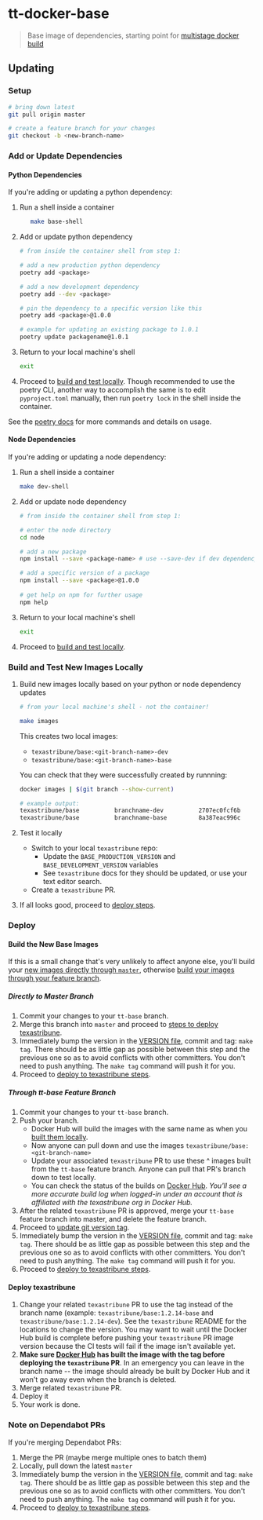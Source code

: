 tt-docker-base
===========

> Base image of dependencies, starting point for [multistage docker build](https://docs.docker.com/develop/develop-images/multistage-build/)

## Updating
### Setup
```sh
# bring down latest
git pull origin master

# create a feature branch for your changes
git checkout -b <new-branch-name>
```
### Add or Update Dependencies
#### Python Dependencies
If you're adding or updating a python dependency:
   1. Run a shell inside a container
      ```sh
         make base-shell
      ```
   1. Add or update python dependency
      ```sh
      # from inside the container shell from step 1:

      # add a new production python dependency
      poetry add <package>

      # add a new development dependency
      poetry add --dev <package>

      # pin the dependency to a specific version like this
      poetry add <package>@1.0.0

      # example for updating an existing package to 1.0.1
      poetry update packagename@1.0.1
      ```
   1. Return to your local machine's shell
      ```sh
      exit
      ```
   1. Proceed to [build and test locally](#build-and-test-new-images-locally).
Though recommended to use the poetry CLI, another way to accomplish the same is to edit `pyproject.toml` manually, then run `poetry lock` in the shell inside the container.

See the [poetry docs](https://poetry.eustace.io/docs/) for more commands and details on usage.

#### Node Dependencies
If you're adding or updating a node dependency:
   1. Run a shell inside a container
      ```sh
      make dev-shell
      ```
   1. Add or update node dependency
      ```sh
      # from inside the container shell from step 1:

      # enter the node directory
      cd node

      # add a new package
      npm install --save <package-name> # use --save-dev if dev dependency

      # add a specific version of a package
      npm install --save <package>@1.0.0
   
      # get help on npm for further usage
      npm help
      ```
   1. Return to your local machine's shell
      ```sh
      exit
      ```
   1. Proceed to [build and test locally](#build-and-test-new-images-locally).
### Build and Test New Images Locally
1. Build new images locally based on your python or node dependency updates
   ```sh
   # from your local machine's shell - not the container!

   make images
   ```
   This creates two local images:
     - `texastribune/base:<git-branch-name>-dev`
     - `texastribune/base:<git-branch-name>-base`  

   You can check that they were successfully created by runnning:
      ```sh
      docker images | $(git branch --show-current)

      # example output:
      texastribune/base          branchname-dev          2707ec0fcf6b        22 minutes ago      2.24GB
      texastribune/base          branchname-base         8a387eac996c        59 minutes ago      1.37GB

      ```

1. Test it locally
   - Switch to your local `texastribune` repo:
     - Update the `BASE_PRODUCTION_VERSION` and `BASE_DEVELOPMENT_VERSION` variables
      - See `texastribune` docs for they should be updated, or use your text editor search.
   -  Create a `texastribune` PR.
1. If all looks good, proceed to [deploy steps](#deploy).

### Deploy
#### Build the New Base Images
If this is a small change that's very unlikely to affect anyone else, you'll build your [new images directly through `master`](#directly-to-master-branch), otherwise [build your images through your feature branch](#through-tt-base-feature-branch).
##### Directly to Master Branch
1. Commit your changes to your `tt-base` branch.
1. Merge this branch into `master` and proceed to [steps to deploy texastribune](#deploy-texastribune).
1. Immediately bump the version in the [VERSION file](VERSION), commit and tag: `make tag`. There should be as little gap as possible between this step and the previous one so as to avoid conflicts with other committers. You don't need to push anything. The `make tag` command will push it for you.
1. Proceed to [deploy to texastribune steps](#deploy-texastribune).

##### Through tt-base Feature Branch
1. Commit your changes to your `tt-base` branch.
1. Push your branch. 
    - Docker Hub will build the images with the same name as when you [built them locally](#build-and-test-new-images-locally).
    - Now anyone can pull down and use the images `texastribune/base:<git-branch-name>` 
    - Update your associated `texastribune` PR to use these ^ images built from the `tt-base` feature branch.  Anyone can pull that PR's branch down to test locally.
    - You can check the status of the builds on [Docker Hub](https://hub.docker.com/repository/docker/texastribune/base). _You'll see a more accurate build log when logged-in under an account that is affiliated with the texastribune org in Docker Hub._
1. After the related `texastribune` PR is approved, merge your `tt-base` feature branch into master, and delete the feature branch.
1. Proceed to [update git version tag](#update-git-version-tag).
1. Immediately bump the version in the [VERSION file](VERSION), commit and tag: `make tag`. There should be as little gap as possible between this step and the previous one so as to avoid conflicts with other committers. You don't need to push anything. The `make tag` command will push it for you.
1. Proceed to [deploy to texastribune steps](#deploy-texastribune).

#### Deploy texastribune
1. Change your related `texastribune` PR to use the tag instead of the branch name (example: `texastribune/base:1.2.14-base` and `texastribune/base:1.2.14-dev`). See the `texastribune` README for the locations to change the version. You may want to wait until the Docker Hub build is complete before pushing your `texastribune` PR image version because the CI tests will fail if the image isn't available yet.
1. **Make sure [Docker Hub](https://hub.docker.com/repository/docker/texastribune/base) has built the image with the tag before deploying the `texastribune` PR**. In an emergency you can leave in the branch name -- the image should
   already be built by Docker Hub and it won't go away even when the branch is deleted.
1. Merge related `texastribune` PR.
1. Deploy it
1. Your work is done.

### Note on Dependabot PRs
If you're merging Dependabot PRs:
1. Merge the PR (maybe merge multiple ones to batch them)
1. Locally, pull down the latest `master`
1. Immediately bump the version in the [VERSION file](VERSION), commit and tag: `make tag`. There should be as little gap as possible between this step and the previous one so as to avoid conflicts with other committers. You don't need to push anything. The `make tag` command will push it for you.
1. Proceed to [deploy to texastribune steps](#deploy-texastribune).
